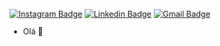 [![Instagram Badge](https://img.shields.io/badge/-Instagram-DD2A7B?style=flat-square&logo=Instagram&logoColor=white)](https://instagram.com/rafaaazvedo)
[![Linkedin Badge](https://img.shields.io/badge/-LinkedIn-0E76A8?style=flat-square&logo=Linkedin&logoColor=white&link=https://www.linkedin.com/in/rafa-alvesdeazevedo/)](https://www.linkedin.com/in/rafa-alvesdeazevedo/) 
[![Gmail Badge](https://img.shields.io/badge/-Gmail-DB4A39?style=flat-square&logo=Gmail&logoColor=white)](ra.alvesdeazevedo@gmail.com)

- Olá 👋 

<!---
rafaaazevedo/rafaaazevedo is a ✨ special ✨ repository because its `README.md` (this file) appears on your GitHub profile.
You can click the Preview link to take a look at your changes.
--->
